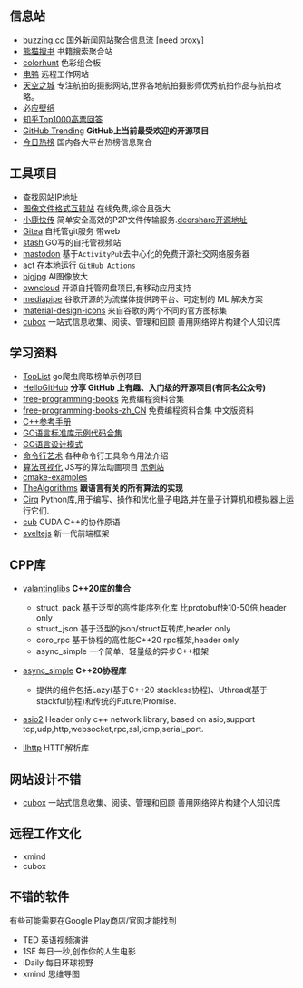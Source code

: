 
## 信息站
- [buzzing.cc](https://buzzing.cc) 国外新闻网站聚合信息流 [need proxy]
- [熊猫搜书](https://xmsoushu.com) 书籍搜索聚合站
- [colorhunt](https://colorhunt.co) 色彩组合板
- [电鸭](https://eleduck.com/) 远程工作网站
- [天空之城](https://skypixel.com/) 专注航拍的摄影网站,世界各地航拍摄影师优秀航拍作品与航拍攻略。
- [必应壁纸](https://www.todaybing.com/)
- [知乎Top1000高票回答](https://www.zhihu.com/topic/19776749/top-answers)
- [GitHub Trending](https://github.com/trending) **GitHub上当前最受欢迎的开源项目**
- [今日热榜](https://tophub.today/) 国内各大平台热榜信息聚合


## 工具项目
- [查找网站IP地址](https://ping.chinaz.com/)
- [图像文件格式互转站](https://convertio.co/zh/) 在线免费,综合且强大
- [小鹿快传](https://deershare.com/) 简单安全高效的P2P文件传输服务.[deershare开源地址](https://github.com/fanchangyong/deershare)
- [Gitea](https://github.com/go-gitea/gitea) 自托管git服务 带web
- [stash](https://github.com/stashapp/stash) GO写的自托管视频站
- [mastodon](https://github.com/mastodon/mastodon) 基于`ActivityPub`去中心化的免费开源社交网络服务器
- [act](https://github.com/nektos/act) 在本地运行 `GitHub Actions`
- [bigjpg](https://bigjpg.com/) AI图像放大
- [owncloud](https://github.com/owncloud) 开源自托管网盘项目,有移动应用支持
- [mediapipe](https://github.com/google/mediapipe) 谷歌开源的为流媒体提供跨平台、可定制的 ML 解决方案
- [material-design-icons](https://github.com/google/material-design-icons) 来自谷歌的两个不同的官方图标集
- [cubox](https://cubox.pro/) 一站式信息收集、阅读、管理和回顾
善用网络碎片构建个人知识库


## 学习资料

- [TopList](https://github.com/tophubs/TopList) go爬虫爬取榜单示例项目
- [HelloGitHub](https://github.com/521xueweihan/HelloGitHub) **分享 GitHub 上有趣、入门级的开源项目(有同名公众号)**
- [free-programming-books](https://github.com/EbookFoundation/free-programming-books) 免费编程资料合集
- [free-programming-books-zh_CN](https://github.com/justjavac/free-programming-books-zh_CN) 免费编程资料合集 中文版资料
- [C++参考手册](https://zh.cppreference.com/w/%E9%A6%96%E9%A1%B5)
- [GO语言标准库示例代码合集](https://github.com/polaris1119/The-Golang-Standard-Library-by-Example)
- [GO语言设计模式](https://github.com/senghoo/golang-design-pattern)
- [命令行艺术](https://github.com/jlevy/the-art-of-command-line/blob/master/README-zh.md) 各种命令行工具命令用法介绍
- [算法可视化](https://github.com/algorithm-visualizer/algorithm-visualizer) JS写的算法动画项目 [示例站](https://algorithm-visualizer.org/)
- [cmake-examples](https://github.com/ttroy50/cmake-examples)
- [TheAlgorithms](https://github.com/TheAlgorithms) **跟语言有关的所有算法的实现**
- [Cirq](https://github.com/quantumlib/Cirq) Python库,用于编写、操作和优化量子电路,并在量子计算机和模拟器上运行它们.
- [cub](https://github.com/NVIDIA/cub) CUDA C++的协作原语
- [sveltejs](https://github.com/sveltejs/svelte) 新一代前端框架


## CPP库

- [yalantinglibs](https://github.com/alibaba/yalantinglibs) **C++20库的集合**
    - struct_pack 基于泛型的高性能序列化库 比protobuf快10-50倍,header only
    - struct_json 基于泛型的json/struct互转库,header only
    - coro_rpc 基于协程的高性能C++20 rpc框架,header only
    - async_simple 一个简单、轻量级的异步C++框架

- [async_simple](https://github.com/alibaba/async_simple) **C++20协程库**
    - 提供的组件包括Lazy(基于C++20 stackless协程)、Uthread(基于stackful协程)和传统的Future/Promise.

- [asio2](https://github.com/zhllxt/asio2) Header only c++ network library, based on asio,support tcp,udp,http,websocket,rpc,ssl,icmp,serial_port.

- [llhttp](https://github.com/nodejs/llhttp) HTTP解析库


## 网站设计不错
- [cubox](https://cubox.pro/) 一站式信息收集、阅读、管理和回顾
善用网络碎片构建个人知识库

## 远程工作文化
- xmind
- cubox

## 不错的软件
有些可能需要在Google Play商店/官网才能找到

- TED 英语视频演讲
- 1SE 每日一秒,创作你的人生电影
- iDaily 每日环球视野
- xmind 思维导图
